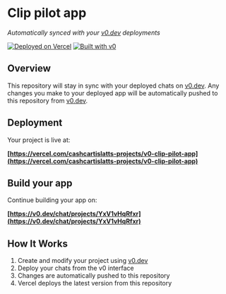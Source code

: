 # Clip pilot app

*Automatically synced with your [v0.dev](https://v0.dev) deployments*

[![Deployed on Vercel](https://img.shields.io/badge/Deployed%20on-Vercel-black?style=for-the-badge&logo=vercel)](https://vercel.com/cashcartislatts-projects/v0-clip-pilot-app)
[![Built with v0](https://img.shields.io/badge/Built%20with-v0.dev-black?style=for-the-badge)](https://v0.dev/chat/projects/YxV1vHqRfxr)

## Overview

This repository will stay in sync with your deployed chats on [v0.dev](https://v0.dev).
Any changes you make to your deployed app will be automatically pushed to this repository from [v0.dev](https://v0.dev).

## Deployment

Your project is live at:

**[https://vercel.com/cashcartislatts-projects/v0-clip-pilot-app](https://vercel.com/cashcartislatts-projects/v0-clip-pilot-app)**

## Build your app

Continue building your app on:

**[https://v0.dev/chat/projects/YxV1vHqRfxr](https://v0.dev/chat/projects/YxV1vHqRfxr)**

## How It Works

1. Create and modify your project using [v0.dev](https://v0.dev)
2. Deploy your chats from the v0 interface
3. Changes are automatically pushed to this repository
4. Vercel deploys the latest version from this repository
